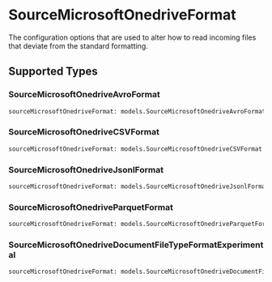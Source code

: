 # SourceMicrosoftOnedriveFormat

The configuration options that are used to alter how to read incoming files that deviate from the standard formatting.


## Supported Types

### SourceMicrosoftOnedriveAvroFormat

```python
sourceMicrosoftOnedriveFormat: models.SourceMicrosoftOnedriveAvroFormat = /* values here */
```

### SourceMicrosoftOnedriveCSVFormat

```python
sourceMicrosoftOnedriveFormat: models.SourceMicrosoftOnedriveCSVFormat = /* values here */
```

### SourceMicrosoftOnedriveJsonlFormat

```python
sourceMicrosoftOnedriveFormat: models.SourceMicrosoftOnedriveJsonlFormat = /* values here */
```

### SourceMicrosoftOnedriveParquetFormat

```python
sourceMicrosoftOnedriveFormat: models.SourceMicrosoftOnedriveParquetFormat = /* values here */
```

### SourceMicrosoftOnedriveDocumentFileTypeFormatExperimental

```python
sourceMicrosoftOnedriveFormat: models.SourceMicrosoftOnedriveDocumentFileTypeFormatExperimental = /* values here */
```

